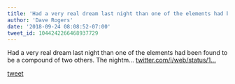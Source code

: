 ```yaml
---
title: 'Had a very real dream last night than one of the elements had been found to...'
author: 'Dave Rogers'
date: '2018-09-24 08:08:52-07:00'
tweet_id: 1044242266468937729
---
```

Had a very real dream last night than one of the elements had been found to be a compound of two others. The nightm… [twitter.com/i/web/status/1…](https://twitter.com/i/web/status/1044242266468937729)

[tweet](https://twitter.com/yukondude/status/1044242266468937729)